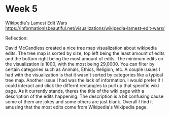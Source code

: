 # Week 5

Wikipedia's Lamest Edit Wars
https://informationisbeautiful.net/visualizations/wikipedia-lamest-edit-wars/

Reflection:

David McCandless created a nice tree map visualization about wikipedia edits.
The tree map is sorted by size, top left being the least amount of edits and the bottom right being the most amount of edits.
The minimum edits on the visualization is 1000, with the most being 29,0000.
You can filter by certain categories such as Animals, Ethics, Religion, etc.
A couple issues I had with the visualization is that it wasn't sorted by categories like a typical tree map.
Another issue I had was the lack of information.
I would prefer if I could interact and click the differnt rectangles to pull up that specific wiki page.
As it currently stands, theres the title of the wiki page with a description of the edits happening.
The description is a bit confusing cause some of them are jokes and some others are just blank.
Overall I find it amusing that the most edits come from Wikipedia's Wikipedia page.

